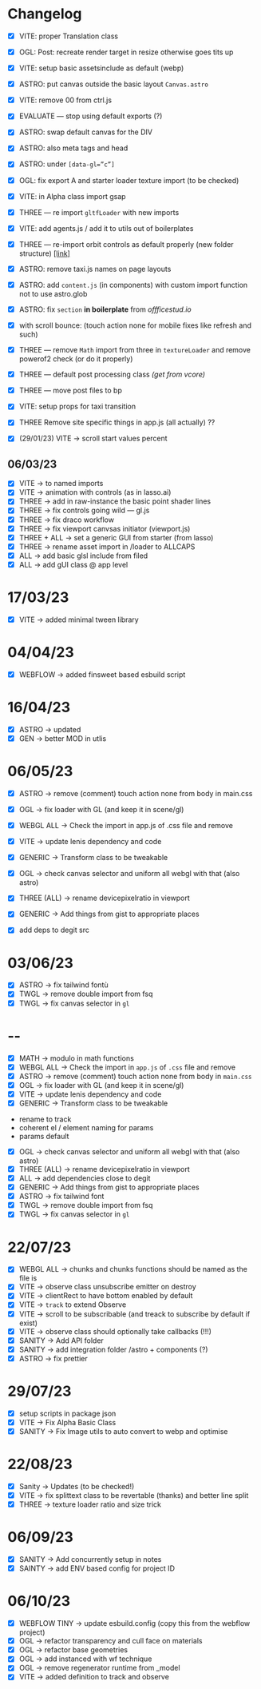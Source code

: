 # Changelog

- [x] VITE: proper Translation class
- [x] OGL: Post: recreate render target in resize otherwise goes tits up
- [x] VITE: setup basic assetsinclude as default (webp)
- [x] ASTRO: put canvas outside the basic layout `Canvas.astro`
- [x] VITE: remove 00 from ctrl.js
- [x] EVALUATE — stop using default exports (?)
- [x] ASTRO: swap default canvas for the DIV
- [x] ASTRO: also meta tags and head
- [x] ASTRO: under `[data-gl=”c”]`
- [x] OGL: fix export A and starter loader texture import (to be checked)
- [x] VITE: in Alpha class import gsap
- [x] THREE — re import `gltfLoader` with new imports
- [x] VITE: add agents.js / add it to utils out of boilerplates
- [x] THREE — re-import orbit controls as default properly (new folder structure) [[link]](https://github.com/mrdoob/three.js/blob/master/examples/misc_controls_orbit.html)
- [x] ASTRO: remove taxi.js names on page layouts
- [x] ASTRO: add `content.js` (in components) with custom import function not to use astro.glob
- [x] ASTRO: fix `section` **in boilerplate** from _offficestud.io_
- [x] with scroll bounce: (touch action none for mobile fixes like refresh and such)
- [x] THREE — remove `Math` import from three in `textureLoader` and remove powerof2 check (or do it properly)
- [x] THREE — default post processing class _(get from vcore)_
- [x] THREE — move post files to bp
- [x] VITE: setup props for taxi transition
- [x] THREE Remove site specific things in app.js (all actually) ??

- [x] (29/01/23) VITE → scroll start values percent

## 06/03/23

- [x] VITE → to named imports
- [x] VITE → animation with controls (as in lasso.ai)
- [x] THREE → add in raw-instance the basic point shader lines
- [x] THREE → fix controls going wild — gl.js
- [x] THREE → fix draco workflow
- [x] THREE → fix viewport canvsas initiator (viewport.js)
- [x] THREE + ALL → set a generic GUI from starter (from lasso)
- [x] THREE → rename asset import in /loader to ALLCAPS
- [x] ALL → add basic glsl include from filed
- [x] ALL → add gUI class @ app level

# 17/03/23

- [x] VITE → added minimal tween library

# 04/04/23

- [x] WEBFLOW → added finsweet based esbuild script

# 16/04/23

- [x] ASTRO → updated
- [x] GEN → better MOD in utlis

# 06/05/23

- [x] ASTRO → remove (comment) touch action none from body in main.css
- [x] OGL → fix loader with GL (and keep it in scene/gl)
- [x] WEBGL ALL → Check the import in app.js of .css file and remove
- [x] VITE → update lenis dependency and code
- [x] GENERIC → Transform class to be tweakable
- [x] OGL → check canvas selector and uniform all webgl with that (also astro)
- [x] THREE (ALL) → rename devicepixelratio in viewport
- [x] GENERIC → Add things from gist to appropriate places

- [x] add deps to degit src

# 03/06/23

- [x] ASTRO → fix tailwind fontù
- [x] TWGL → remove double import from fsq
- [x] TWGL → fix canvas selector in `gl`

# --

- [x] MATH → modulo in math functions
- [x] WEBGL ALL → Check the import in `app.js` of `.css` file and remove
- [x] ASTRO → remove (comment) touch action none from body in `main.css`
- [x] OGL → fix loader with GL (and keep it in scene/gl)
- [x] VITE → update lenis dependency and code
- [x] GENERIC → Transform class to be tweakable
- rename to track
- coherent el / element naming for params
- params default
- [x] OGL → check canvas selector and uniform all webgl with that (also astro)
- [x] THREE (ALL) → rename devicepixelratio in viewport
- [x] ALL → add dependencies close to degit
- [x] GENERIC → Add things from gist to appropriate places
- [x] ASTRO → fix tailwind font
- [x] TWGL → remove double import from fsq
- [x] TWGL → fix canvas selector in `gl`

# 22/07/23

- [x] WEBGL ALL → chunks and chunks functions should be named as the file is
- [x] VITE → observe class unsubscribe emitter on destroy
- [x] VITE → clientRect to have bottom enabled by default
- [x] VITE → `track` to extend Observe
- [x] VITE → scroll to be subscribable (and treack to subscribe by default if exist)
- [x] VITE → observe class should optionally take callbacks (!!!)
- [x] SANITY → Add API folder
- [x] SANITY → add integration folder /astro + components (?)
- [x] ASTRO → fix prettier

# 29/07/23

- [x] setup scripts in package json
- [x] VITE → Fix Alpha Basic Class
- [x] SANITY → Fix Image utils to auto convert to webp and optimise

# 22/08/23

- [x] Sanity → Updates (to be checked!)
- [x] VITE → fix splittext class to be revertable (thanks) and better line split
- [x] THREE → texture loader ratio and size trick

# 06/09/23

- [x] SANITY → Add concurrently setup in notes
- [x] SAINTY → add ENV based config for project ID

# 06/10/23

- [x] WEBFLOW TINY → update esbuild.config (copy this from the webflow project)
- [x] OGL → refactor transparency and cull face on materials
- [x] OGL → refactor base geometries
- [x] OGL → add instanced with wf technique
- [x] OGL → remove regenerator runtime from \_model
- [x] VITE → added definition to track and observe
